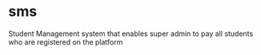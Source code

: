 # sms
Student Management system that enables super admin to 
pay all students who are registered on the platform

